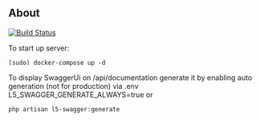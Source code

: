 ## About

[![Build Status](https://travis-ci.org/Avokald/blog.svg?branch=dev)](https://travis-ci.org/Avokald/blog)



To start up server:

```shell
(sudo) docker-compose up -d
```


To display SwaggerUi on /api/documentation generate it by enabling auto generation (not for production) 
via .env L5_SWAGGER_GENERATE_ALWAYS=true or
```shell
php artisan l5-swagger:generate
```